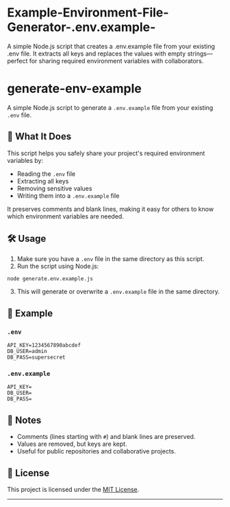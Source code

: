 # Example-Environment-File-Generator-.env.example-

A simple Node.js script that creates a .env.example file from your existing .env file. It extracts all keys and replaces the values with empty strings—perfect for sharing required environment variables with collaborators.

# generate-env-example

A simple Node.js script to generate a `.env.example` file from your existing `.env` file.

## 🚀 What It Does

This script helps you safely share your project's required environment variables by:

- Reading the `.env` file
- Extracting all keys
- Removing sensitive values
- Writing them into a `.env.example` file

It preserves comments and blank lines, making it easy for others to know which environment variables are needed.

## 🛠 Usage

1. Make sure you have a `.env` file in the same directory as this script.
2. Run the script using Node.js:

```bash
node generate.env.example.js
```

3. This will generate or overwrite a `.env.example` file in the same directory.

## 📂 Example

### `.env`

```env
API_KEY=1234567890abcdef
DB_USER=admin
DB_PASS=supersecret
```

### `.env.example`

```env
API_KEY=
DB_USER=
DB_PASS=
```

## 📎 Notes

- Comments (lines starting with `#`) and blank lines are preserved.
- Values are removed, but keys are kept.
- Useful for public repositories and collaborative projects.

## 📄 License

This project is licensed under the [MIT License](LICENSE).

---
